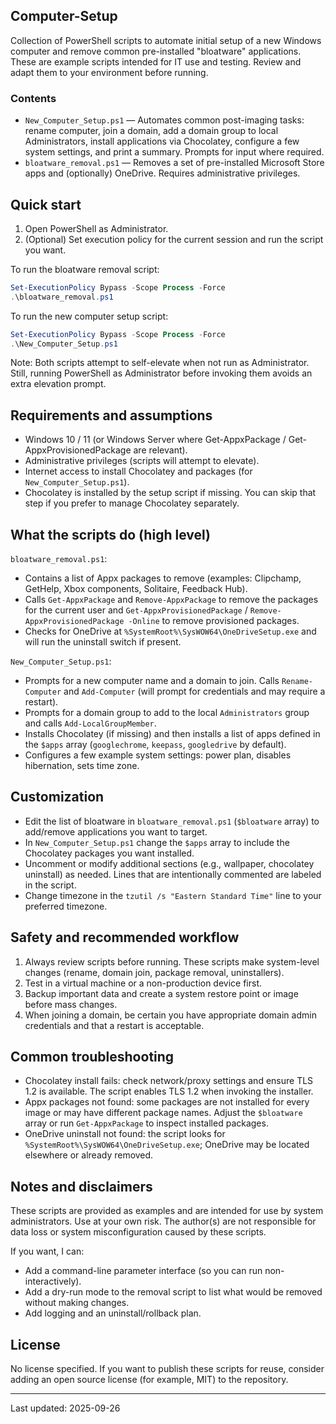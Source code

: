 ## Computer-Setup

Collection of PowerShell scripts to automate initial setup of a new Windows computer and remove common pre-installed "bloatware" applications. These are example scripts intended for IT use and testing. Review and adapt them to your environment before running.

### Contents

- `New_Computer_Setup.ps1` — Automates common post-imaging tasks: rename computer, join a domain, add a domain group to local Administrators, install applications via Chocolatey, configure a few system settings, and print a summary. Prompts for input where required.
- `bloatware_removal.ps1` — Removes a set of pre-installed Microsoft Store apps and (optionally) OneDrive. Requires administrative privileges.

## Quick start

1. Open PowerShell as Administrator.
2. (Optional) Set execution policy for the current session and run the script you want.

To run the bloatware removal script:

```powershell
Set-ExecutionPolicy Bypass -Scope Process -Force
.\bloatware_removal.ps1
```

To run the new computer setup script:

```powershell
Set-ExecutionPolicy Bypass -Scope Process -Force
.\New_Computer_Setup.ps1
```

Note: Both scripts attempt to self-elevate when not run as Administrator. Still, running PowerShell as Administrator before invoking them avoids an extra elevation prompt.

## Requirements and assumptions

- Windows 10 / 11 (or Windows Server where Get-AppxPackage / Get-AppxProvisionedPackage are relevant).
- Administrative privileges (scripts will attempt to elevate).
- Internet access to install Chocolatey and packages (for `New_Computer_Setup.ps1`).
- Chocolatey is installed by the setup script if missing. You can skip that step if you prefer to manage Chocolatey separately.

## What the scripts do (high level)

`bloatware_removal.ps1`:
- Contains a list of Appx packages to remove (examples: Clipchamp, GetHelp, Xbox components, Solitaire, Feedback Hub).
- Calls `Get-AppxPackage` and `Remove-AppxPackage` to remove the packages for the current user and `Get-AppxProvisionedPackage` / `Remove-AppxProvisionedPackage -Online` to remove provisioned packages.
- Checks for OneDrive at `%SystemRoot%\SysWOW64\OneDriveSetup.exe` and will run the uninstall switch if present.

`New_Computer_Setup.ps1`:
- Prompts for a new computer name and a domain to join. Calls `Rename-Computer` and `Add-Computer` (will prompt for credentials and may require a restart).
- Prompts for a domain group to add to the local `Administrators` group and calls `Add-LocalGroupMember`.
- Installs Chocolatey (if missing) and then installs a list of apps defined in the `$apps` array (`googlechrome`, `keepass`, `googledrive` by default).
- Configures a few example system settings: power plan, disables hibernation, sets time zone.

## Customization

- Edit the list of bloatware in `bloatware_removal.ps1` (`$bloatware` array) to add/remove applications you want to target.
- In `New_Computer_Setup.ps1` change the `$apps` array to include the Chocolatey packages you want installed.
- Uncomment or modify additional sections (e.g., wallpaper, chocolatey uninstall) as needed. Lines that are intentionally commented are labeled in the script.
- Change timezone in the `tzutil /s "Eastern Standard Time"` line to your preferred timezone.

## Safety and recommended workflow

1. Always review scripts before running. These scripts make system-level changes (rename, domain join, package removal, uninstallers).
2. Test in a virtual machine or a non-production device first.
3. Backup important data and create a system restore point or image before mass changes.
4. When joining a domain, be certain you have appropriate domain admin credentials and that a restart is acceptable.

## Common troubleshooting

- Chocolatey install fails: check network/proxy settings and ensure TLS 1.2 is available. The script enables TLS 1.2 when invoking the installer.
- Appx packages not found: some packages are not installed for every image or may have different package names. Adjust the `$bloatware` array or run `Get-AppxPackage` to inspect installed packages.
- OneDrive uninstall not found: the script looks for `%SystemRoot%\SysWOW64\OneDriveSetup.exe`; OneDrive may be located elsewhere or already removed.

## Notes and disclaimers

These scripts are provided as examples and are intended for use by system administrators. Use at your own risk. The author(s) are not responsible for data loss or system misconfiguration caused by these scripts.

If you want, I can:
- Add a command-line parameter interface (so you can run non-interactively).
- Add a dry-run mode to the removal script to list what would be removed without making changes.
- Add logging and an uninstall/rollback plan.

## License

No license specified. If you want to publish these scripts for reuse, consider adding an open source license (for example, MIT) to the repository.

---

Last updated: 2025-09-26
